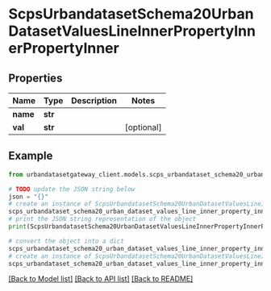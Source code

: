 # ScpsUrbandatasetSchema20UrbanDatasetValuesLineInnerPropertyInnerPropertyInner


## Properties

Name | Type | Description | Notes
------------ | ------------- | ------------- | -------------
**name** | **str** |  | 
**val** | **str** |  | [optional] 

## Example

```python
from urbandatasetgateway_client.models.scps_urbandataset_schema20_urban_dataset_values_line_inner_property_inner_property_inner import ScpsUrbandatasetSchema20UrbanDatasetValuesLineInnerPropertyInnerPropertyInner

# TODO update the JSON string below
json = "{}"
# create an instance of ScpsUrbandatasetSchema20UrbanDatasetValuesLineInnerPropertyInnerPropertyInner from a JSON string
scps_urbandataset_schema20_urban_dataset_values_line_inner_property_inner_property_inner_instance = ScpsUrbandatasetSchema20UrbanDatasetValuesLineInnerPropertyInnerPropertyInner.from_json(json)
# print the JSON string representation of the object
print(ScpsUrbandatasetSchema20UrbanDatasetValuesLineInnerPropertyInnerPropertyInner.to_json())

# convert the object into a dict
scps_urbandataset_schema20_urban_dataset_values_line_inner_property_inner_property_inner_dict = scps_urbandataset_schema20_urban_dataset_values_line_inner_property_inner_property_inner_instance.to_dict()
# create an instance of ScpsUrbandatasetSchema20UrbanDatasetValuesLineInnerPropertyInnerPropertyInner from a dict
scps_urbandataset_schema20_urban_dataset_values_line_inner_property_inner_property_inner_from_dict = ScpsUrbandatasetSchema20UrbanDatasetValuesLineInnerPropertyInnerPropertyInner.from_dict(scps_urbandataset_schema20_urban_dataset_values_line_inner_property_inner_property_inner_dict)
```
[[Back to Model list]](../README.md#documentation-for-models) [[Back to API list]](../README.md#documentation-for-api-endpoints) [[Back to README]](../README.md)


